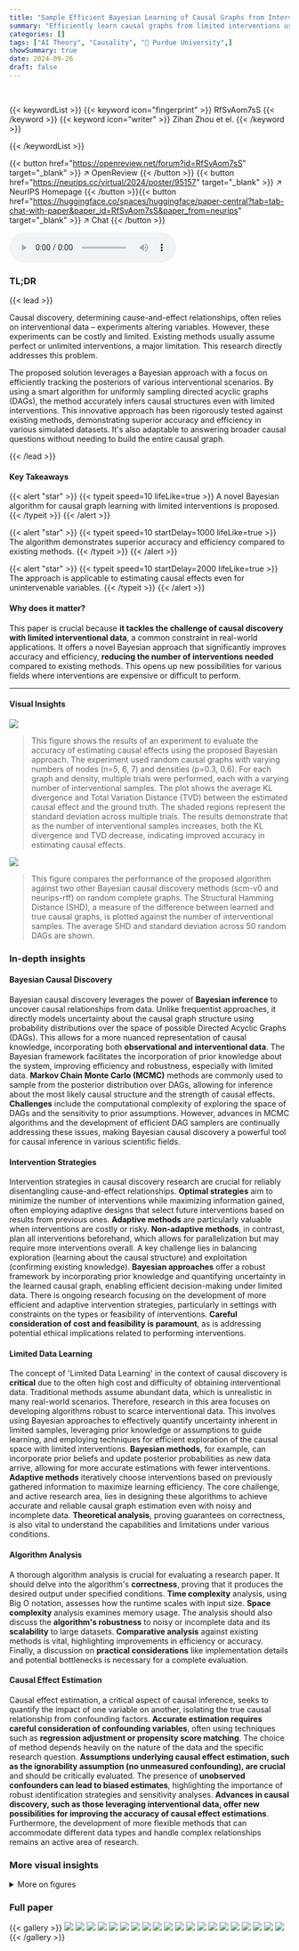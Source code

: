 ```yaml
---
title: "Sample Efficient Bayesian Learning of Causal Graphs from Interventions"
summary: "Efficiently learn causal graphs from limited interventions using a novel Bayesian algorithm that outperforms existing methods and requires fewer experiments."
categories: []
tags: ["AI Theory", "Causality", "🏢 Purdue University",]
showSummary: true
date: 2024-09-26
draft: false
---
```


<br>

{{< keywordList >}}
{{< keyword icon="fingerprint" >}} RfSvAom7sS {{< /keyword >}}
{{< keyword icon="writer" >}} Zihan Zhou et el. {{< /keyword >}}
 
{{< /keywordList >}}

{{< button href="https://openreview.net/forum?id=RfSvAom7sS" target="_blank" >}}
↗ OpenReview
{{< /button >}}
{{< button href="https://neurips.cc/virtual/2024/poster/95157" target="_blank" >}}
↗ NeurIPS Homepage
{{< /button >}}{{< button href="https://huggingface.co/spaces/huggingface/paper-central?tab=tab-chat-with-paper&paper_id=RfSvAom7sS&paper_from=neurips" target="_blank" >}}
↗ Chat
{{< /button >}}



<audio controls>
    <source src="https://ai-paper-reviewer.com/RfSvAom7sS/podcast.wav" type="audio/wav">
    Your browser does not support the audio element.
</audio>


### TL;DR


{{< lead >}}

Causal discovery, determining cause-and-effect relationships, often relies on interventional data – experiments altering variables.  However, these experiments can be costly and limited.  Existing methods usually assume perfect or unlimited interventions, a major limitation.  This research directly addresses this problem.



The proposed solution leverages a Bayesian approach with a focus on efficiently tracking the posteriors of various interventional scenarios.  By using a smart algorithm for uniformly sampling directed acyclic graphs (DAGs), the method accurately infers causal structures even with limited interventions. This innovative approach has been rigorously tested against existing methods, demonstrating superior accuracy and efficiency in various simulated datasets. It's also adaptable to answering broader causal questions without needing to build the entire causal graph.

{{< /lead >}}


#### Key Takeaways

{{< alert "star" >}}
{{< typeit speed=10 lifeLike=true >}} A novel Bayesian algorithm for causal graph learning with limited interventions is proposed. {{< /typeit >}}
{{< /alert >}}

{{< alert "star" >}}
{{< typeit speed=10 startDelay=1000 lifeLike=true >}} The algorithm demonstrates superior accuracy and efficiency compared to existing methods. {{< /typeit >}}
{{< /alert >}}

{{< alert "star" >}}
{{< typeit speed=10 startDelay=2000 lifeLike=true >}} The approach is applicable to estimating causal effects even for unintervenable variables. {{< /typeit >}}
{{< /alert >}}

#### Why does it matter?
This paper is crucial because **it tackles the challenge of causal discovery with limited interventional data**, a common constraint in real-world applications.  It offers a novel Bayesian approach that significantly improves accuracy and efficiency, **reducing the number of interventions needed** compared to existing methods. This opens up new possibilities for various fields where interventions are expensive or difficult to perform.

------
#### Visual Insights



![](https://ai-paper-reviewer.com/RfSvAom7sS/figures_8_1.jpg)

> This figure shows the results of an experiment to evaluate the accuracy of estimating causal effects using the proposed Bayesian approach.  The experiment used random causal graphs with varying numbers of nodes (n=5, 6, 7) and densities (p=0.3, 0.6).  For each graph and density, multiple trials were performed, each with a varying number of interventional samples.  The plot shows the average KL divergence and Total Variation Distance (TVD) between the estimated causal effect and the ground truth.  The shaded regions represent the standard deviation across multiple trials.  The results demonstrate that as the number of interventional samples increases, both the KL divergence and TVD decrease, indicating improved accuracy in estimating causal effects.





![](https://ai-paper-reviewer.com/RfSvAom7sS/tables_17_1.jpg)

> This figure compares the performance of the proposed algorithm against two other Bayesian causal discovery methods (scm-v0 and neurips-rff) on random complete graphs.  The Structural Hamming Distance (SHD), a measure of the difference between learned and true causal graphs, is plotted against the number of interventional samples. The average SHD and standard deviation across 50 random DAGs are shown.





### In-depth insights


#### Bayesian Causal Discovery
Bayesian causal discovery leverages the power of **Bayesian inference** to uncover causal relationships from data.  Unlike frequentist approaches, it directly models uncertainty about the causal graph structure using probability distributions over the space of possible Directed Acyclic Graphs (DAGs). This allows for a more nuanced representation of causal knowledge, incorporating both **observational and interventional data**.  The Bayesian framework facilitates the incorporation of prior knowledge about the system, improving efficiency and robustness, especially with limited data. **Markov Chain Monte Carlo (MCMC)** methods are commonly used to sample from the posterior distribution over DAGs, allowing for inference about the most likely causal structure and the strength of causal effects.  **Challenges** include the computational complexity of exploring the space of DAGs and the sensitivity to prior assumptions.  However, advances in MCMC algorithms and the development of efficient DAG samplers are continually addressing these issues, making Bayesian causal discovery a powerful tool for causal inference in various scientific fields.

#### Intervention Strategies
Intervention strategies in causal discovery research are crucial for reliably disentangling cause-and-effect relationships.  **Optimal strategies** aim to minimize the number of interventions while maximizing information gained, often employing adaptive designs that select future interventions based on results from previous ones.  **Adaptive methods** are particularly valuable when interventions are costly or risky.  **Non-adaptive methods**, in contrast, plan all interventions beforehand, which allows for parallelization but may require more interventions overall.  A key challenge lies in balancing exploration (learning about the causal structure) and exploitation (confirming existing knowledge).  **Bayesian approaches** offer a robust framework by incorporating prior knowledge and quantifying uncertainty in the learned causal graph, enabling efficient decision-making under limited data.  There is ongoing research focusing on the development of more efficient and adaptive intervention strategies, particularly in settings with constraints on the types or feasibility of interventions.  **Careful consideration of cost and feasibility is paramount**, as is addressing potential ethical implications related to performing interventions.

#### Limited Data Learning
The concept of 'Limited Data Learning' in the context of causal discovery is **critical** due to the often high cost and difficulty of obtaining interventional data.  Traditional methods assume abundant data, which is unrealistic in many real-world scenarios.  Therefore, research in this area focuses on developing algorithms robust to scarce interventional data. This involves using Bayesian approaches to effectively quantify uncertainty inherent in limited samples, leveraging prior knowledge or assumptions to guide learning, and employing techniques for efficient exploration of the causal space with limited interventions.  **Bayesian methods**, for example, can incorporate prior beliefs and update posterior probabilities as new data arrive, allowing for more accurate estimations with fewer interventions.  **Adaptive methods** iteratively choose interventions based on previously gathered information to maximize learning efficiency. The core challenge, and active research area, lies in designing these algorithms to achieve accurate and reliable causal graph estimation even with noisy and incomplete data.  **Theoretical analysis**, proving guarantees on correctness, is also vital to understand the capabilities and limitations under various conditions.

#### Algorithm Analysis
A thorough algorithm analysis is crucial for evaluating a research paper.  It should delve into the algorithm's **correctness**, proving that it produces the desired output under specified conditions.  **Time complexity** analysis, using Big O notation, assesses how the runtime scales with input size. **Space complexity** analysis examines memory usage. The analysis should also discuss the **algorithm's robustness** to noisy or incomplete data and its **scalability** to large datasets.  **Comparative analysis** against existing methods is vital, highlighting improvements in efficiency or accuracy.  Finally, a discussion on **practical considerations** like implementation details and potential bottlenecks is necessary for a complete evaluation.

#### Causal Effect Estimation
Causal effect estimation, a critical aspect of causal inference, seeks to quantify the impact of one variable on another, isolating the true causal relationship from confounding factors.  **Accurate estimation requires careful consideration of confounding variables**, often using techniques such as **regression adjustment or propensity score matching**.  The choice of method depends heavily on the nature of the data and the specific research question. **Assumptions underlying causal effect estimation, such as the ignorability assumption (no unmeasured confounding), are crucial** and should be critically evaluated.  The presence of **unobserved confounders can lead to biased estimates**, highlighting the importance of robust identification strategies and sensitivity analyses.  **Advances in causal discovery, such as those leveraging interventional data, offer new possibilities for improving the accuracy of causal effect estimations**.  Furthermore, the development of more flexible methods that can accommodate different data types and handle complex relationships remains an active area of research.


### More visual insights

<details>
<summary>More on figures
</summary>


![](https://ai-paper-reviewer.com/RfSvAom7sS/figures_9_1.jpg)

> This figure compares the performance of four causal discovery algorithms (Active Learning using DCT, Random Intervention, Adaptivity-sensitive Search, and the proposed algorithm) on complete graphs with varying numbers of nodes (n=5, 6, and 7).  The x-axis represents the number of interventional samples used, and the y-axis shows the Structural Hamming Distance (SHD), a measure of the difference between the learned causal graph and the true graph. Lower SHD indicates better performance. The figure demonstrates that the proposed algorithm consistently achieves lower SHD with fewer interventional samples compared to the baselines, indicating its superior sample efficiency.


![](https://ai-paper-reviewer.com/RfSvAom7sS/figures_9_2.jpg)

> This figure compares the performance of four causal discovery algorithms (Active Learning using DCT, Random Intervention, Adaptivity-sensitive Search, and the proposed algorithm) on complete graphs with varying sizes (n=5, 6, 7).  The x-axis represents the number of interventional samples, while the y-axis shows the Structural Hamming Distance (SHD) between the learned causal graph and the ground truth. Lower SHD values indicate better performance. The shaded area represents the standard deviation. The figure demonstrates the superior performance of the proposed algorithm, particularly in requiring fewer interventional samples to achieve a low SHD.


![](https://ai-paper-reviewer.com/RfSvAom7sS/figures_17_1.jpg)

> This figure displays the results of an experiment comparing the performance of the proposed algorithm in estimating causal effects against the ground truth.  Two metrics are used: Kullback-Leibler (KL) divergence and Total Variation Distance (TVD). The x-axis represents the number of interventional samples used, and the y-axis shows the average divergence (KL and TVD) between the estimated causal effect and the true causal effect.  Multiple graphs are shown, each representing different settings (number of vertices and density) in randomly generated causal graphs.


![](https://ai-paper-reviewer.com/RfSvAom7sS/figures_19_1.jpg)

> The figure shows the Structural Hamming Distance (SHD) between the estimated causal graph and the ground truth plotted against the number of interventional samples for large random Erdős-Rényi chordal graphs with different densities (p = 0.05, 0.1, 0.15).  It compares the performance of the proposed Bayesian Causal Discovery algorithm with three baselines: Active Learning using DCT, Random Intervention, and Adaptivity-sensitive Search. The results demonstrate that the proposed algorithm converges faster to a lower SHD than the baseline methods, especially as the density of the graph increases.


![](https://ai-paper-reviewer.com/RfSvAom7sS/figures_19_2.jpg)

> This figure compares the performance of the proposed Bayesian causal discovery algorithm against three baseline methods on scale-free graphs generated using the Barabási-Albert model.  The y-axis represents the Structural Hamming Distance (SHD), a metric measuring the difference between the learned causal graph and the true graph. The x-axis shows the number of interventional samples used. The figure plots the average SHD and its standard deviation across 50 different scale-free graph instances for two distinct parameter settings (n=7, m=2 and n=7, m=4; where n is the number of nodes and m is a parameter of the BA model affecting the scale-free property).  The results demonstrate that the proposed algorithm achieves lower SHD with fewer interventional samples compared to the baseline methods.


![](https://ai-paper-reviewer.com/RfSvAom7sS/figures_20_1.jpg)

> This figure compares the performance of the proposed Bayesian causal discovery algorithm against two existing Bayesian algorithms (scm-v0 and neurips-rff) on random complete graphs. The Structural Hamming Distance (SHD), a measure of the difference between the learned causal graph and the true causal graph, is plotted against the number of interventional samples used.  The plot shows that the proposed algorithm achieves significantly lower SHD with fewer interventional samples compared to the two baselines.


</details>






### Full paper

{{< gallery >}}
<img src="https://ai-paper-reviewer.com/RfSvAom7sS/1.png" class="grid-w50 md:grid-w33 xl:grid-w25" />
<img src="https://ai-paper-reviewer.com/RfSvAom7sS/2.png" class="grid-w50 md:grid-w33 xl:grid-w25" />
<img src="https://ai-paper-reviewer.com/RfSvAom7sS/3.png" class="grid-w50 md:grid-w33 xl:grid-w25" />
<img src="https://ai-paper-reviewer.com/RfSvAom7sS/4.png" class="grid-w50 md:grid-w33 xl:grid-w25" />
<img src="https://ai-paper-reviewer.com/RfSvAom7sS/5.png" class="grid-w50 md:grid-w33 xl:grid-w25" />
<img src="https://ai-paper-reviewer.com/RfSvAom7sS/6.png" class="grid-w50 md:grid-w33 xl:grid-w25" />
<img src="https://ai-paper-reviewer.com/RfSvAom7sS/7.png" class="grid-w50 md:grid-w33 xl:grid-w25" />
<img src="https://ai-paper-reviewer.com/RfSvAom7sS/8.png" class="grid-w50 md:grid-w33 xl:grid-w25" />
<img src="https://ai-paper-reviewer.com/RfSvAom7sS/9.png" class="grid-w50 md:grid-w33 xl:grid-w25" />
<img src="https://ai-paper-reviewer.com/RfSvAom7sS/10.png" class="grid-w50 md:grid-w33 xl:grid-w25" />
<img src="https://ai-paper-reviewer.com/RfSvAom7sS/11.png" class="grid-w50 md:grid-w33 xl:grid-w25" />
<img src="https://ai-paper-reviewer.com/RfSvAom7sS/12.png" class="grid-w50 md:grid-w33 xl:grid-w25" />
<img src="https://ai-paper-reviewer.com/RfSvAom7sS/13.png" class="grid-w50 md:grid-w33 xl:grid-w25" />
<img src="https://ai-paper-reviewer.com/RfSvAom7sS/14.png" class="grid-w50 md:grid-w33 xl:grid-w25" />
<img src="https://ai-paper-reviewer.com/RfSvAom7sS/15.png" class="grid-w50 md:grid-w33 xl:grid-w25" />
<img src="https://ai-paper-reviewer.com/RfSvAom7sS/16.png" class="grid-w50 md:grid-w33 xl:grid-w25" />
<img src="https://ai-paper-reviewer.com/RfSvAom7sS/17.png" class="grid-w50 md:grid-w33 xl:grid-w25" />
<img src="https://ai-paper-reviewer.com/RfSvAom7sS/18.png" class="grid-w50 md:grid-w33 xl:grid-w25" />
<img src="https://ai-paper-reviewer.com/RfSvAom7sS/19.png" class="grid-w50 md:grid-w33 xl:grid-w25" />
<img src="https://ai-paper-reviewer.com/RfSvAom7sS/20.png" class="grid-w50 md:grid-w33 xl:grid-w25" />
{{< /gallery >}}